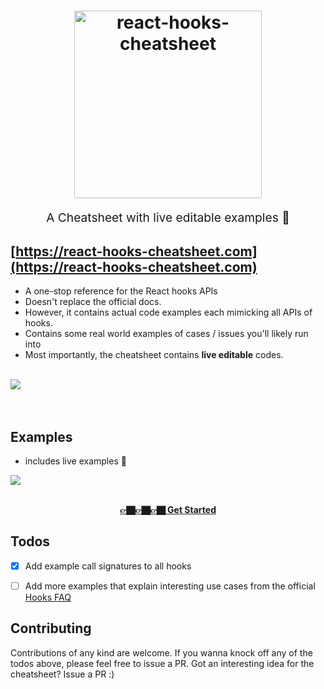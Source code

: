 <h1 align="center">
  <a target="_blank" href="http://react-hooks-cheatsheet.surge.sh/">
    <img src="https://i.imgur.com/RELWys6.png" alt="react-hooks-cheatsheet" title="react-hooks-cheatsheet" width="300">
  </a>
</h1>
<p align="center" style="font-size: 1.2rem;">A Cheatsheet with live editable examples 💪</p>

[https://react-hooks-cheatsheet.com](https://react-hooks-cheatsheet.com)
--
- A one-stop reference for the React hooks APIs
- Doesn't replace the official docs. 
- However, it contains actual code examples each mimicking all APIs of hooks. 
- Contains some real world examples of cases / issues you'll likely run into
- Most importantly, the cheatsheet contains **live editable** codes. 

<br /> 

<div>
    <img src="https://i.imgur.com/dsOFnet.gif" style="max-width: 100%"/>
</div>

<br />
<br />

## Examples 
- includes live examples 🙋‍

<div>
    <img src="https://i.imgur.com/xawWBNR.gif" style="max-width: 100%"/>
</div>

<br />
<p align="center" style="font-weight: bold">
  <a target="_blank" href="http://react-hooks-cheatsheet.surge.sh/">
    👉🏿👉🏿👉🏿 Get Started 
  </a>
</p>

## Todos 
- [x] Add example call signatures to all hooks 
- [ ] Add more examples that explain interesting use cases from the official [Hooks FAQ](https://reactjs.org/docs/hooks-faq.html) 


## Contributing 
Contributions of any kind are welcome. If you wanna knock off any of the todos above, please feel free to issue a PR. 
Got an interesting idea for the cheatsheet? Issue a PR :) 

